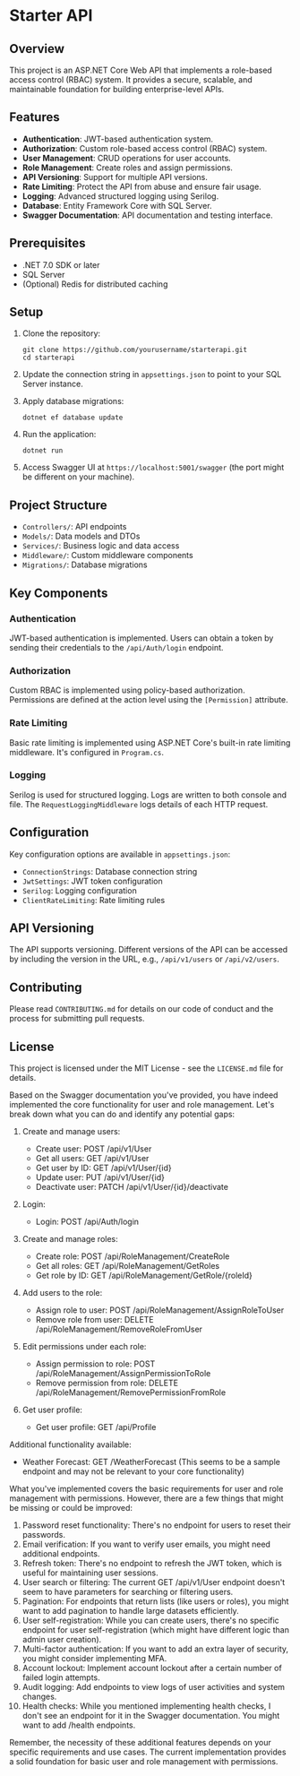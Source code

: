 # Starter API

## Overview

This project is an ASP.NET Core Web API that implements a role-based access control (RBAC) system. It provides a secure, scalable, and maintainable foundation for building enterprise-level APIs.

## Features

- **Authentication**: JWT-based authentication system.
- **Authorization**: Custom role-based access control (RBAC) system.
- **User Management**: CRUD operations for user accounts.
- **Role Management**: Create roles and assign permissions.
- **API Versioning**: Support for multiple API versions.
- **Rate Limiting**: Protect the API from abuse and ensure fair usage.
- **Logging**: Advanced structured logging using Serilog.
- **Database**: Entity Framework Core with SQL Server.
- **Swagger Documentation**: API documentation and testing interface.

## Prerequisites

- .NET 7.0 SDK or later
- SQL Server
- (Optional) Redis for distributed caching

## Setup

1. Clone the repository:
   ```
   git clone https://github.com/yourusername/starterapi.git
   cd starterapi
   ```

2. Update the connection string in `appsettings.json` to point to your SQL Server instance.

3. Apply database migrations:
   ```
   dotnet ef database update
   ```

4. Run the application:
   ```
   dotnet run
   ```

5. Access Swagger UI at `https://localhost:5001/swagger` (the port might be different on your machine).

## Project Structure

- `Controllers/`: API endpoints
- `Models/`: Data models and DTOs
- `Services/`: Business logic and data access
- `Middleware/`: Custom middleware components
- `Migrations/`: Database migrations

## Key Components

### Authentication

JWT-based authentication is implemented. Users can obtain a token by sending their credentials to the `/api/Auth/login` endpoint.

### Authorization

Custom RBAC is implemented using policy-based authorization. Permissions are defined at the action level using the `[Permission]` attribute.

### Rate Limiting

Basic rate limiting is implemented using ASP.NET Core's built-in rate limiting middleware. It's configured in `Program.cs`.

### Logging

Serilog is used for structured logging. Logs are written to both console and file. The `RequestLoggingMiddleware` logs details of each HTTP request.

## Configuration

Key configuration options are available in `appsettings.json`:

- `ConnectionStrings`: Database connection string
- `JwtSettings`: JWT token configuration
- `Serilog`: Logging configuration
- `ClientRateLimiting`: Rate limiting rules

## API Versioning

The API supports versioning. Different versions of the API can be accessed by including the version in the URL, e.g., `/api/v1/users` or `/api/v2/users`.

## Contributing

Please read `CONTRIBUTING.md` for details on our code of conduct and the process for submitting pull requests.

## License

This project is licensed under the MIT License - see the `LICENSE.md` file for details.


Based on the Swagger documentation you've provided, you have indeed implemented the core functionality for user and role management. Let's break down what you can do and identify any potential gaps:

1. Create and manage users:
   - Create user: POST /api/v1/User
   - Get all users: GET /api/v1/User
   - Get user by ID: GET /api/v1/User/{id}
   - Update user: PUT /api/v1/User/{id}
   - Deactivate user: PATCH /api/v1/User/{id}/deactivate

2. Login:
   - Login: POST /api/Auth/login

3. Create and manage roles:
   - Create role: POST /api/RoleManagement/CreateRole
   - Get all roles: GET /api/RoleManagement/GetRoles
   - Get role by ID: GET /api/RoleManagement/GetRole/{roleId}

4. Add users to the role:
   - Assign role to user: POST /api/RoleManagement/AssignRoleToUser
   - Remove role from user: DELETE /api/RoleManagement/RemoveRoleFromUser

5. Edit permissions under each role:
   - Assign permission to role: POST /api/RoleManagement/AssignPermissionToRole
   - Remove permission from role: DELETE /api/RoleManagement/RemovePermissionFromRole

6. Get user profile:
   - Get user profile: GET /api/Profile

Additional functionality available:
   - Weather Forecast: GET /WeatherForecast (This seems to be a sample endpoint and may not be relevant to your core functionality)

What you've implemented covers the basic requirements for user and role management with permissions. However, there are a few things that might be missing or could be improved:

1. Password reset functionality: There's no endpoint for users to reset their passwords.
2. Email verification: If you want to verify user emails, you might need additional endpoints.
3. Refresh token: There's no endpoint to refresh the JWT token, which is useful for maintaining user sessions.
4. User search or filtering: The current GET /api/v1/User endpoint doesn't seem to have parameters for searching or filtering users.
5. Pagination: For endpoints that return lists (like users or roles), you might want to add pagination to handle large datasets efficiently.
6. User self-registration: While you can create users, there's no specific endpoint for user self-registration (which might have different logic than admin user creation).
7. Multi-factor authentication: If you want to add an extra layer of security, you might consider implementing MFA.
8. Account lockout: Implement account lockout after a certain number of failed login attempts.
9. Audit logging: Add endpoints to view logs of user activities and system changes.
10. Health checks: While you mentioned implementing health checks, I don't see an endpoint for it in the Swagger documentation. You might want to add /health endpoints.

Remember, the necessity of these additional features depends on your specific requirements and use cases. The current implementation provides a solid foundation for basic user and role management with permissions.